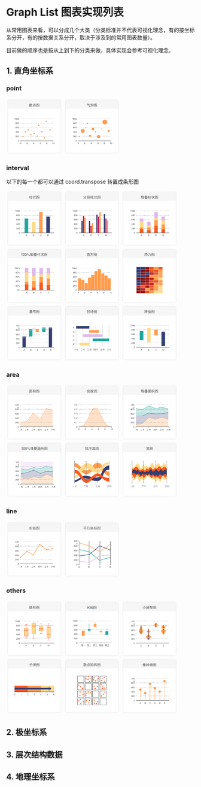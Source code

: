 # Graph List 图表实现列表

从常用图表来看，可以分成几个大类（分类标准并不代表可视化理念，有的按坐标系分开，有的按数据关系分开，取决于涉及到的常用图表数量）。

目前做的顺序也是按从上到下的分类来做，具体实现会参考可视化理念。

## 1. 直角坐标系

<style>img{width: 150px}</style>

### point

![Scatter plot](./imgs/散点图.png)
![Bubble chart](./imgs/气泡图.png)

### interval

以下的每一个都可以通过 coord.transpose 转置成条形图

![Bar Chart](./imgs/柱状图.png)
[![Multi-set Bar Chart](./imgs/分组柱状图.png)](https://observablehq.com/@d3/grouped-bar-chart)
![Stacked Bar Chart](./imgs/堆叠柱状图.png)
![100% Stacked Bar Chart](./imgs/100per堆叠柱状图.png)
![Histogram](./imgs/直方图.png)
![Heatmap](./imgs/热力图.png)
![Waterfall Plot](./imgs/瀑布图.png)
![Gantt Chart](./imgs/甘特图.png)
![Range Column Chart](./imgs/跨度图.png)

### area

![Area Chart](./imgs/面积图.png)
![Density Plot](./imgs/密度图.png)
![Stacked Area Graph](./imgs/堆叠面积图.png)
![100% Stacked Area Graph](./imgs/100per堆叠面积图.png)
![Sorted Stream Graph](./imgs/排序流图.png)
![Stream Graph](./imgs/流图.png)

### line

![Line Chart](./imgs/折线图.png)
![Parallel Coordinates](./imgs/平行坐标系.png)

### others

![Box plot](./imgs/箱形图.png)
![Candlestick chart](./imgs/K线图.png)
[![Violin Plot](./imgs/小提琴图.png)](https://www.d3-graph-gallery.com/graph/violin_basicHist.html)
![Bullet Graph](./imgs/子弹图.png)
![Pairs Plots](./imgs/散点矩阵图.png)
![Lollipop chart](./imgs/棒棒糖图.png)

## 2. 极坐标系

## 3. 层次结构数据

## 4. 地理坐标系
